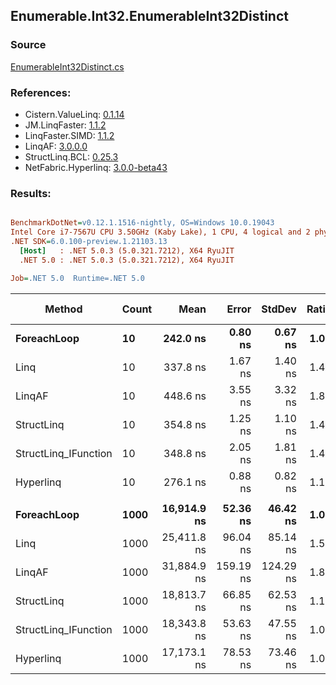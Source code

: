 ﻿## Enumerable.Int32.EnumerableInt32Distinct

### Source
[EnumerableInt32Distinct.cs](../LinqBenchmarks/Enumerable/Int32/EnumerableInt32Distinct.cs)

### References:
- Cistern.ValueLinq: [0.1.14](https://www.nuget.org/packages/Cistern.ValueLinq/0.1.14)
- JM.LinqFaster: [1.1.2](https://www.nuget.org/packages/JM.LinqFaster/1.1.2)
- LinqFaster.SIMD: [1.1.2](https://www.nuget.org/packages/LinqFaster.SIMD/1.0.3)
- LinqAF: [3.0.0.0](https://www.nuget.org/packages/LinqAF/3.0.0.0)
- StructLinq.BCL: [0.25.3](https://www.nuget.org/packages/StructLinq.BCL/0.25.3)
- NetFabric.Hyperlinq: [3.0.0-beta43](https://www.nuget.org/packages/NetFabric.Hyperlinq/3.0.0-beta43)

### Results:
``` ini

BenchmarkDotNet=v0.12.1.1516-nightly, OS=Windows 10.0.19043
Intel Core i7-7567U CPU 3.50GHz (Kaby Lake), 1 CPU, 4 logical and 2 physical cores
.NET SDK=6.0.100-preview.1.21103.13
  [Host]   : .NET 5.0.3 (5.0.321.7212), X64 RyuJIT
  .NET 5.0 : .NET 5.0.3 (5.0.321.7212), X64 RyuJIT

Job=.NET 5.0  Runtime=.NET 5.0  

```
|               Method | Count |        Mean |     Error |    StdDev | Ratio |   Gen 0 | Gen 1 | Gen 2 | Allocated |
|--------------------- |------ |------------:|----------:|----------:|------:|--------:|------:|------:|----------:|
|          **ForeachLoop** |    **10** |    **242.0 ns** |   **0.80 ns** |   **0.67 ns** |  **1.00** |  **0.3405** |     **-** |     **-** |     **712 B** |
|                 Linq |    10 |    337.8 ns |   1.67 ns |   1.40 ns |  1.40 |  0.2942 |     - |     - |     616 B |
|               LinqAF |    10 |    448.6 ns |   3.55 ns |   3.32 ns |  1.86 |  0.2942 |     - |     - |     616 B |
|           StructLinq |    10 |    354.8 ns |   1.25 ns |   1.10 ns |  1.47 |  0.0305 |     - |     - |      64 B |
| StructLinq_IFunction |    10 |    348.8 ns |   2.05 ns |   1.81 ns |  1.44 |  0.0191 |     - |     - |      40 B |
|            Hyperlinq |    10 |    276.1 ns |   0.88 ns |   0.82 ns |  1.14 |  0.0191 |     - |     - |      40 B |
|                      |       |             |           |           |       |         |       |       |           |
|          **ForeachLoop** |  **1000** | **16,914.9 ns** |  **52.36 ns** |  **46.42 ns** |  **1.00** | **27.7710** |     **-** |     **-** |  **58,712 B** |
|                 Linq |  1000 | 25,411.8 ns |  96.04 ns |  85.14 ns |  1.50 | 15.7776 |     - |     - |  33,112 B |
|               LinqAF |  1000 | 31,884.9 ns | 159.19 ns | 124.29 ns |  1.89 | 19.5923 |     - |     - |  41,224 B |
|           StructLinq |  1000 | 18,813.7 ns |  66.85 ns |  62.53 ns |  1.11 |  0.0305 |     - |     - |      64 B |
| StructLinq_IFunction |  1000 | 18,343.8 ns |  53.63 ns |  47.55 ns |  1.08 |       - |     - |     - |      40 B |
|            Hyperlinq |  1000 | 17,173.1 ns |  78.53 ns |  73.46 ns |  1.01 |       - |     - |     - |      40 B |
